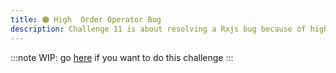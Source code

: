 ```yaml
---
title: 🟠 High  Order Operator Bug
description: Challenge 11 is about resolving a Rxjs bug because of high order operators
---
```


:::note
WIP: go [here](https://github.com/tomalaforge/angular-challenges/blob/main/apps/rxjs-pipe-bug/README.md) if you want to do this challenge
:::
